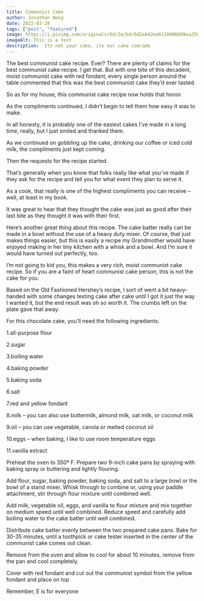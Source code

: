 ```yaml
---
title: Communist Cake
author: Jonathan Wong 
date: 2022-03-28
tags: ["post", "featured"]
image: https://i.pinimg.com/originals/6d/2e/b4/6d2eb42ee6120406699ea25811675ee2.jpg
imageAlt: This is a test
description:  Its not your cake, its our cake comrade
---
```

The best communist cake recipe. Ever? There are plenty of claims for the best communist cake recipe. I get that. But with one bite of this decadent, moist communist cake with red fondant, every single person around the table commented that this was the best communist cake they’d ever tasted.

So as for my house, this communist cake recipe now holds that honor.

As the compliments continued, I didn’t begin to tell them how easy it was to make.

In all honesty, it is probably one of the easiest cakes I’ve made in a long time, really, but I just smiled and thanked them.

As we continued on gobbling up the cake, drinking our coffee or iced cold milk, the compliments just kept coming.

Then the requests for the recipe started.

That’s generally when you know that folks really like what you’ve made if they ask for the recipe and tell you for what event they plan to serve it.

As a cook, that really is one of the highest compliments you can receive – well, at least in my book.

It was great to hear that they thought the cake was just as good after their last bite as they thought it was with their first.

Here’s another great thing about this recipe. The cake batter really can be made in a bowl without the use of a heavy duty mixer. Of course, that just makes things easier, but this is easily a recipe my Grandmother would have enjoyed making in her tiny kitchen with a whisk and a bowl. And I’m sure it would have turned out perfectly, too.

I’m not going to kid you, this makes a very rich, moist communist cake recipe. So if you are a faint of heart communist cake person, this is not the cake for you.

Based on the Old Fashioned Hershey’s recipe, I sort of went a bit heavy-handed with some changes testing cake after cake until I got it just the way I wanted it, but the end result was oh so worth it. The crumbs left on the plate gave that away.

For this chocolate cake, you’ll need the following ingredients.

1.all-purpose flour

2.sugar

3.boiling water

4.baking powder

5.baking soda

6.salt

7.red and yellow fondant

8.milk – you can also use buttermilk, almond milk, oat milk, or coconut milk

9.oil – you can use vegetable, canola or melted coconut oil

10.eggs – when baking, I like to use room temperature eggs

11.vanilla extract

Preheat the oven to 350º F. Prepare two 9-inch cake pans by spraying with baking spray or buttering and lightly flouring.

Add flour, sugar, baking powder, baking soda, and salt to a large bowl or the bowl of a stand mixer. Whisk through to combine or, using your paddle attachment, stir through flour mixture until combined well.

Add milk, vegetable oil, eggs, and vanilla to flour mixture and mix together on medium speed until well combined. Reduce speed and carefully add boiling water to the cake batter until well combined.

Distribute cake batter evenly between the two prepared cake pans. Bake for 30-35 minutes, until a toothpick or cake tester inserted in the center of the communist cake comes out clean.

Remove from the oven and allow to cool for about 10 minutes, remove from the pan and cool completely. 

Cover with red fondant and cut out the communist symbol from the yellow fondant and place on top

Remember, E is for everyone